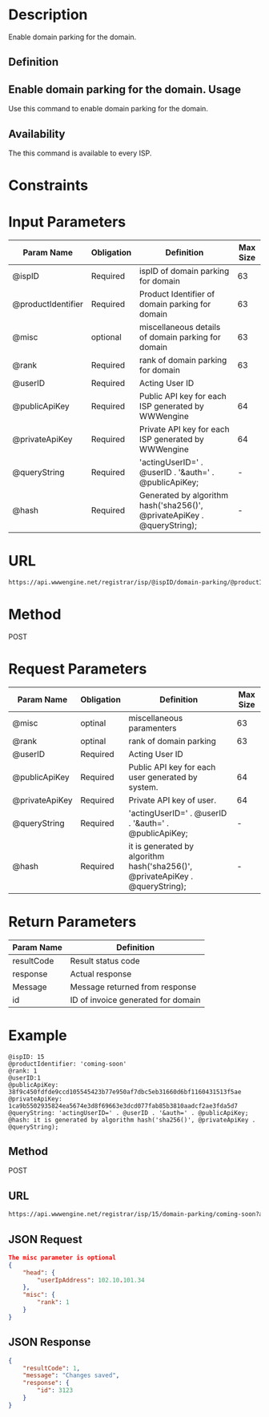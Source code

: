 Description
=============
Enable domain parking for the domain.

Definition
------------
Enable domain parking for the domain.
Usage
------------
Use this command to enable domain parking for the domain.

Availability
-------------
The this  command is available to every ISP.

Constraints
=============


Input Parameters
=================
| Param Name | Obligation | Definition | Max Size |
| ------------- | ------------- | ------------- | ------------- |
| @ispID | Required | ispID of domain parking for domain | 63 |
| @productIdentifier | Required | Product Identifier of domain parking for domain | 63 |
| @misc | optional | miscellaneous details of domain parking for domain | 63 |
| @rank | Required | rank of domain parking for domain | 63 |
| @userID | Required | Acting User ID | |
| @publicApiKey | Required | Public API key for each ISP generated by WWWengine | 64 |
| @privateApiKey | Required | Private API key for each ISP generated by WWWengine | 64 |
| @queryString | Required | 'actingUserID=' . @userID . '&auth=' . @publicApiKey; | - |
| @hash | Required | Generated by algorithm hash('sha256()', @privateApiKey . @queryString); | - |

URL
===========
```html
https://api.wwwengine.net/registrar/isp/@ispID/domain-parking/@productIdentifier?@queryString&hash=@hash
```
Method
========
POST

Request Parameters
==================================

| Param Name | Obligation | Definition | Max Size |
| ------------- | ------------- | ------------- | ------------- |
|	@misc	|	optinal	|	miscellaneous paramenters	|	63	|
|	@rank	|	optinal	|	rank of domain parking	|	63	|
|	@userID	|	Required	|	Acting User ID	|		|
|	@publicApiKey	|	Required	|	Public API key for each user generated by system.	|	64	|
|	@privateApiKey	|	Required	|	 Private API key of user.	|	64	|
|	@queryString	|	Required	|	'actingUserID=' . @userID . '&auth=' . @publicApiKey;	|	-	|
|	@hash	|	Required	|	it is  generated by algorithm hash('sha256()', @privateApiKey .  @queryString);	|	-	|

Return Parameters
=================
| Param Name| Definition |
| ------------- | ------------- |
| resultCode | Result status code |
| response | Actual response |
| Message | Message returned from response |
| id | ID of invoice generated for domain |


Example
=========
````
@ispID: 15
@productIdentifier: 'coming-soon'
@rank: 1
@userID:1
@publicApiKey: 38f9c450fdfde9ccd105545423b77e950af7dbc5eb31660d6bf1160431513f5ae
@privateApiKey: 1ca9b5502935824ea5674e3d8f69663e3dcd077fab85b3810aadcf2ae3fda5d7
@queryString: 'actingUserID=' . @userID . '&auth=' . @publicApiKey;
@hash: it is generated by algorithm hash('sha256()', @privateApiKey . @queryString);
````
Method
----------
POST

URL
----------

````html
https://api.wwwengine.net/registrar/isp/15/domain-parking/coming-soon?actingUserID=1&auth=38f9c450fdfde9ccd105545423b77e950af7dbc5eb31660d6bf1160431513f5ae&hash=1ca9b5502935824ea5674e3d8f69663e3dcd077fab85b3810aadcf2adfd5d7
````

JSON Request
--------------------

````json
The misc parameter is optional
{
	"head": {
		"userIpAddress": 102.10.101.34
	},
	"misc": {
		"rank": 1
	}
}
````

JSON Response
--------------------

````json
{
    "resultCode": 1,
    "message": "Changes saved",
    "response": {
		"id": 3123
	}
}
````
